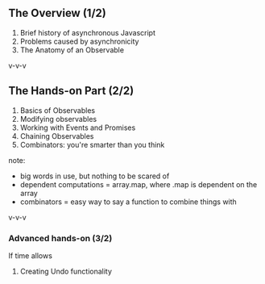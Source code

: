 ## The Overview (1/2)

 1. Brief history of asynchronous Javascript
 2. Problems caused by asynchronicity
 4. The Anatomy of an Observable

v-v-v

## The Hands-on Part (2/2)

 1. Basics of Observables
 2. Modifying observables
 3. Working with Events and Promises
 4. Chaining Observables
 5. Combinators: you're smarter than you think

note:

- big words in use, but nothing to be scared of
- dependent computations = array.map, where .map is dependent on the array
- combinators = easy way to say a function to combine things with

v-v-v

### Advanced hands-on (3/2)

If time allows

 1. Creating Undo functionality

